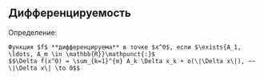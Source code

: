 ## Дифференцируемость
Определение:
```spoiler-markdown
Функция $f$ **дифференцируема** в точке $x^0$, если $\exists{A_1, \ldots, A_m \in \mathbb{R}}\mathpunct{:}$
$$\Delta f(x^0) = \sum_{k=1}^{m} A_k \Delta x_k + o(\|\Delta x\|), ~~ \|\Delta x\| \to 0$$
```

